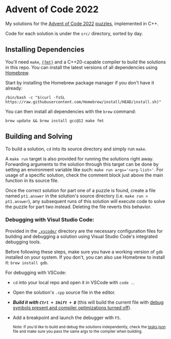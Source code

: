 # Advent of Code 2022

My solutions for the [Advent of Code 2022](https://adventofcode.com/2022/about) [puzzles](https://adventofcode.com/2022), implemented in C++.

Code for each solution is under the `src/` directory, sorted by day.

## Installing Dependencies

You'll need `make`, [`{fmt}`](https://github.com/fmtlib/fmt) and a C++20-capable compiler to build the solutions in this repo.
You can install the latest versions of all dependencies using [Homebrew](https://brew.sh).

Start by installing the Homebrew package manager if you don't have it already:

`/bin/bash -c "$(curl -fsSL https://raw.githubusercontent.com/Homebrew/install/HEAD/install.sh)"`

You can then install all dependencies with the `brew` command:

`brew update && brew install gcc@12 make fmt`

## Building and Solving
To build a solution, `cd` into its source directory and simply run `make`.

A `make run` target is also provided for running the solutions right away. Forwarding arguments to the solution through this target can be done by setting an environment variable like such: `make run args='<arg-list>'`. For usage of a specific solution, check the comment block just above the main function in its source file.

Once the correct solution for part one of a puzzle is found, create a file named `pt1.answer` in the solution's source directory (i.e. `make run > pt1.answer`), any subsequent runs of this solution will execute code to solve the puzzle for part two instead. Deleting the file reverts this behavior.

### Debugging with Visul Studio Code:
Provided in the [`.vscode/`](https://github.com/fabberr/AdventOfCode2022/tree/master/.vscode) directory are the necessary configuration files for building and debugging a solution using Visual Studio Code's integrated debugging tools.

Before following these steps, make sure you have a working version of `gdb` installed on your system. If you don't, you can also use Homebrew to install it: `brew install gdb`.

For debugging with VSCode:
- `cd` into your local repo and open it in VSCode with `code .`.
- Open the solution's `.cpp` source file in the editor.
- ***Build it with `Ctrl + Shift + B`*** (this will build the current file with <ins>debug symbols present and compiler optimizations turned off</ins>).
- Add a breakpoint and launch the debugger with `F5`.

  <sup>Note: If you'd like to build and debug the solutions independently, check the [tasks.json](https://github.com/fabberr/AdventOfCode2022/blob/master/.vscode/tasks.json#L7) file and make sure you pass the same args to the compiler when building.</sup>
